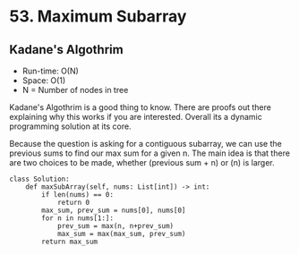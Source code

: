 # 53. Maximum Subarray

## Kadane's Algothrim
- Run-time: O(N)
- Space: O(1)
- N = Number of nodes in tree

Kadane's Algothrim is a good thing to know.
There are proofs out there explaining why this works if you are interested.
Overall its a dynamic programming solution at its core.

Because the question is asking for a contiguous subarray, we can use the previous sums to find our max sum for a given n.
The main idea is that there are two choices to be made, whether (previous sum + n) or (n) is larger.

```
class Solution:
    def maxSubArray(self, nums: List[int]) -> int:
        if len(nums) == 0:
            return 0
        max_sum, prev_sum = nums[0], nums[0]
        for n in nums[1:]:
            prev_sum = max(n, n+prev_sum)
            max_sum = max(max_sum, prev_sum)
        return max_sum
```
